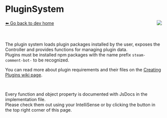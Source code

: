 # PluginSystem
[⬅️ Go back to dev home](../#readme) <a href="/src/pluginSystem/pluginSystem.js" target="_blank"><img align="right" src="https://img.shields.io/badge/<%2F>%20Source-darkcyan"></a>

&nbsp;

The plugin system loads plugin packages installed by the user, exposes the Controller and provides functions for managing plugin data.  
Plugins must be installed npm packages with the name prefix `steam-comment-bot-` to be recognized.

You can read more about plugin requirements and their files on the [Creating Plugins wiki page](../../wiki/creating_plugins.md).

&nbsp;

Every function and object property is documented with JsDocs in the implementation file.  
Please check them out using your IntelliSense or by clicking the button in the top right corner of this page.